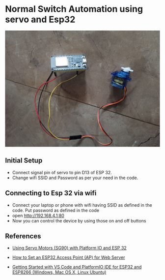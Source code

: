 # Normal Switch Automation using servo and Esp32

![Connection Photo](./connection-photo-real.jpg)

## Initial Setup

* Connect signal pin of servo to pin D13 of ESP 32.
* Change wifi SSID and Password as per your need in the code.

## Connecting to Esp 32 via wifi 

* Connect your laptop or phone with wifi having SSID as defined in the code. Put password as defined in the code
* open http://192.168.4.1:80
* Now you can control the device by using those on and off buttons

## References

* [Using Servo Motors (SG90) with Platform IO and ESP 32](https://simplyexplained.com/courses/programming-esp32-with-arduino/controlling-servo-motor-sg90/)

* [How to Set an ESP32 Access Point (AP) for Web Server](https://randomnerdtutorials.com/esp32-access-point-ap-web-server)

* [Getting Started with VS Code and PlatformIO IDE for ESP32 and ESP8266 (Windows, Mac OS X, Linux Ubuntu)](https://randomnerdtutorials.com/vs-code-platformio-ide-esp32-esp8266-arduino/)

